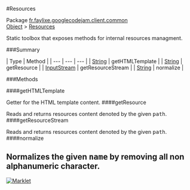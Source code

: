 #Resources

Package [fr.faylixe.googlecodejam.client.common](README.md)<br>
[Object](../../../../java/langObject.md) > [Resources](Resources.md)

<p>Static toolbox that exposes methods for internal resources managment.</p>

###Summary


| Type | Method |
| --- | --- | --- |
| [String](../../../../java/langString.md) | getHTMLTemplate |
| [String](../../../../java/langString.md) | getResource |
| [InputStream](../../../../java/ioInputStream.md) | getResourceStream |
| [String](../../../../java/langString.md) | normalize |

###Methods

####getHTMLTemplate


Getter for the HTML template content.
####getResource


Reads and returns resources content denoted by the
 given <tt>path</tt>.
####getResourceStream


Reads and returns resources content denoted by the
 given <tt>path</tt>.
####normalize


Normalizes the given <tt>name</tt> by removing
 all non alphanumeric character.
---
[![Marklet](https://img.shields.io/badge/Generated%20by-Marklet-green.svg)](https://github.com/Faylixe/marklet)